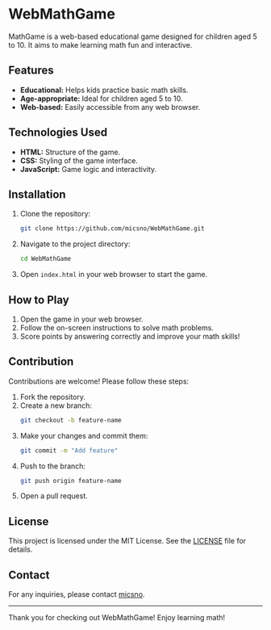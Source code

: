 # WebMathGame

MathGame is a web-based educational game designed for children aged 5 to 10. It aims to make learning math fun and interactive.

## Features

- **Educational:** Helps kids practice basic math skills.
- **Age-appropriate:** Ideal for children aged 5 to 10.
- **Web-based:** Easily accessible from any web browser.

## Technologies Used

- **HTML:** Structure of the game.
- **CSS:** Styling of the game interface.
- **JavaScript:** Game logic and interactivity.

## Installation

1. Clone the repository:
    ```bash
    git clone https://github.com/micsno/WebMathGame.git
    ```
2. Navigate to the project directory:
    ```bash
    cd WebMathGame
    ```
3. Open `index.html` in your web browser to start the game.

## How to Play

1. Open the game in your web browser.
2. Follow the on-screen instructions to solve math problems.
3. Score points by answering correctly and improve your math skills!

## Contribution

Contributions are welcome! Please follow these steps:

1. Fork the repository.
2. Create a new branch:
    ```bash
    git checkout -b feature-name
    ```
3. Make your changes and commit them:
    ```bash
    git commit -m "Add feature"
    ```
4. Push to the branch:
    ```bash
    git push origin feature-name
    ```
5. Open a pull request.

## License

This project is licensed under the MIT License. See the [LICENSE](LICENSE) file for details.

## Contact

For any inquiries, please contact [micsno](https://github.com/micsno).

---

Thank you for checking out WebMathGame! Enjoy learning math!
